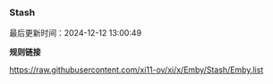 ### Stash

最后更新时间：2024-12-12 13:00:49

**规则链接**

https://raw.githubusercontent.com/xi11-ov/xi/x/Emby/Stash/Emby.list